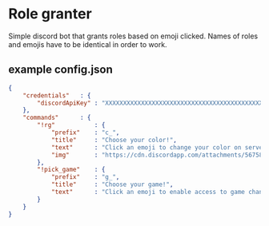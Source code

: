 # Role granter
Simple discord bot that grants roles based on emoji clicked.
Names of roles and emojis have to be identical in order to work.

## example config.json
```json
{
    "credentials"   : {
        "discordApiKey" : "XXXXXXXXXXXXXXXXXXXXXXXXXXXXXXXXXXXXXXXXXXXXXXXXXXXX"
    },
    "commands"      : {
        "!rg"           : {
            "prefix"    : "c_",
            "title"     : "Choose your color!",
            "text"      : "Click an emoji to change your color on server.",
            "img"       : "https://cdn.discordapp.com/attachments/567589102803746853/806086398046109696/paint-brush.png"
        },
        "!pick_game"    : {
            "prefix"    : "g_",
            "title"     : "Choose your game!",
            "text"      : "Click an emoji to enable access to game channels."
        }
    }
}
```